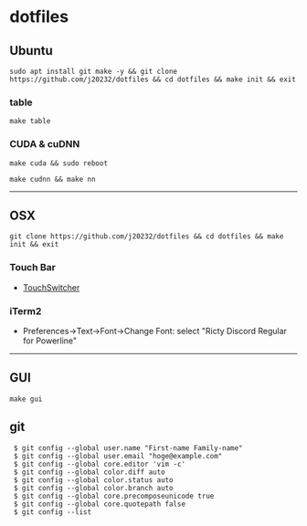 # dotfiles

## Ubuntu

```
sudo apt install git make -y && git clone https://github.com/j20232/dotfiles && cd dotfiles && make init && exit
```

### table

```
make table
```

### CUDA & cuDNN

```
make cuda && sudo reboot
```

```
make cudnn && make nn
```

---

## OSX

```
git clone https://github.com/j20232/dotfiles && cd dotfiles && make init && exit
```

### Touch Bar
- [TouchSwitcher](https://hazeover.com/touchswitcher.html)

### iTerm2
- Preferences->Text->Font->Change Font: select "Ricty Discord Regular for Powerline"

---

## GUI

```
make gui
```

## git

```fish
 $ git config --global user.name "First-name Family-name"
 $ git config --global user.email "hoge@example.com"
 $ git config --global core.editor 'vim -c'
 $ git config --global color.diff auto
 $ git config --global color.status auto
 $ git config --global color.branch auto
 $ git config --global core.precomposeunicode true
 $ git config --global core.quotepath false
 $ git config --list
```
